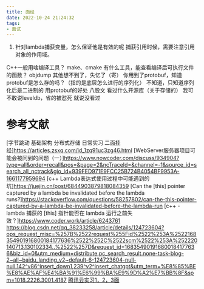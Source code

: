 ```yaml
---
title: 面经
date: 2022-10-24 21:24:32
tags:
- 面试
---
```


1. 针对lambda捕获变量，怎么保证他是有效的呢
捕获引用时候，需要注意引用对象的作用域。


C++一般用啥编译工具？
make、cmake 
有什么工具，能查看编译后可执行文件的函数？
objdump 
其他想不到了，失忆了（寄） 
你用到了protobuf，知道protobuf是怎么存的吗？（指的是底层怎么进行的序列化）
不知道，只知道序列化后是二进制的 
用protobuf的好处
八股文 
看过什么开源库（关于存储的）
我可不敢说leveldb，省的被怼死 
就说没看过 


# 参考文献
[字节跳动 基础架构 分布式存储 日常实习 二面挂经]https://articles.zsxq.com/id_1zq91uc3zg46.html
[WebServer服务器项目可能会被问到的问题（一）]https://www.nowcoder.com/discuss/934904?type=all&order=recall&pos=&page=2&ncTraceId=&channel=-1&source_id=search_all_nctrack&gio_id=939FED971E9FCC25B724B4054BF9953A-1661177959694
[c++ Lambda表达式使用过程中可能遇到的坑]https://juejin.cn/post/6844903879818084359
[Can the [this] pointer captured by a lambda be invalidated before the lambda runs?]https://stackoverflow.com/questions/58257802/can-the-this-pointer-captured-by-a-lambda-be-invalidated-before-the-lambda-run
[c++ - lambda 捕获的 [this] 指针能否在 lambda 运行之前失效？]https://www.coder.work/article/6243761
https://blog.csdn.net/qq_38233258/article/details/124723604?ops_request_misc=%257B%2522request%255Fid%2522%253A%2522168354901916800184177636%2522%252C%2522scm%2522%253A%252220140713.130102334..%2522%257D&request_id=168354901916800184177636&biz_id=0&utm_medium=distribute.pc_search_result.none-task-blog-2~all~baidu_landing_v2~default-6-124723604-null-null.142^v86^insert_down1,239^v2^insert_chatgpt&utm_term=%E8%85%BE%E8%AE%AF%E4%BA%91%E6%99%BA%E9%9D%A2%E7%BB%8F&spm=1018.2226.3001.4187
[腾讯云实习1，2，3面](https://blog.csdn.net/wqc_qwertyuiop/article/details/125509735?ops_request_misc=&request_id=&biz_id=102&utm_term=%E8%85%BE%E8%AE%AF%E4%BA%91%E6%99%BA%E9%9D%A2%E7%BB%8F&utm_medium=distribute.pc_search_result.none-task-blog-2~all~sobaiduweb~default-0-125509735.142^v86^insert_down1,239^v2^insert_chatgpt&spm=1018.2226.3001.4187)
